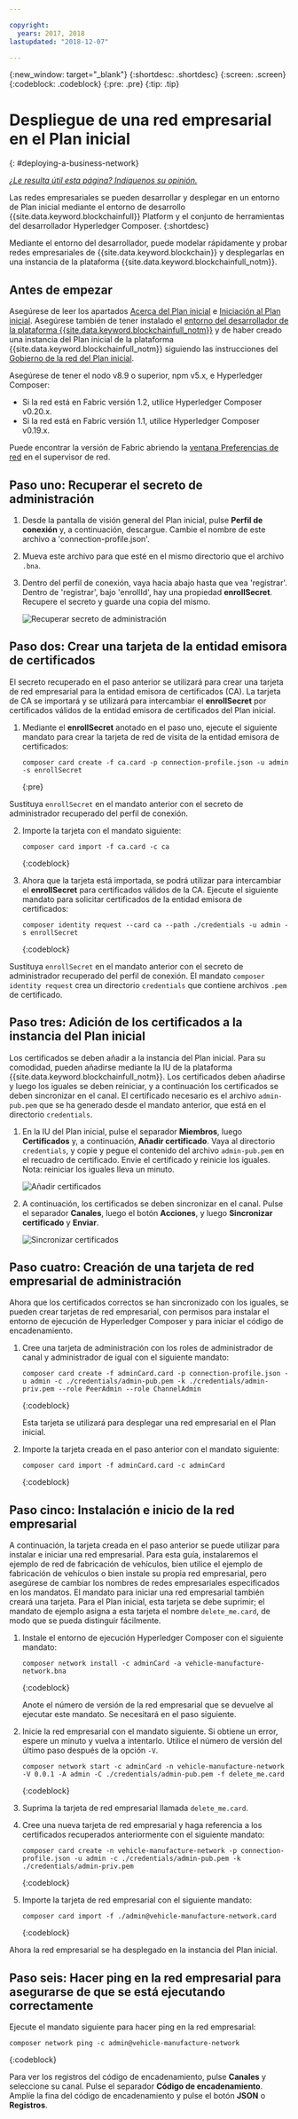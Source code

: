 ```yaml
---

copyright:
  years: 2017, 2018
lastupdated: "2018-12-07"

---
```


{:new_window: target="_blank"}
{:shortdesc: .shortdesc}
{:screen: .screen}
{:codeblock: .codeblock}
{:pre: .pre}
{:tip: .tip}

# Despliegue de una red empresarial en el Plan inicial
{: #deploying-a-business-network}


*[¿Le resulta útil esta página? Indíquenos su opinión.](https://www.surveygizmo.com/s3/4501493/IBM-Blockchain-Documentation)*


Las redes empresariales se pueden desarrollar y desplegar en un entorno de Plan inicial mediante el entorno de desarrollo {{site.data.keyword.blockchainfull}} Platform y el conjunto de herramientas del desarrollador Hyperledger Composer.
{:shortdesc}

Mediante el entorno del desarrollador, puede modelar rápidamente y probar redes empresariales de {{site.data.keyword.blockchain}} y desplegarlas en una instancia de la plataforma {{site.data.keyword.blockchainfull_notm}}.

## Antes de empezar

Asegúrese de leer los apartados [Acerca del Plan inicial](./starter_plan.html) e [Iniciación al Plan inicial](./get_start_starter_plan.html). Asegúrese también de tener instalado el [entorno del desarrollador de la plataforma {{site.data.keyword.blockchainfull_notm}}](./develop_install.html) y de haber creado una instancia del Plan inicial de la plataforma {{site.data.keyword.blockchainfull_notm}} siguiendo las instrucciones del [Gobierno de la red del Plan inicial](./get_start_starter_plan.html).

Asegúrese de tener el nodo v8.9 o superior, npm v5.x, e Hyperledger Composer:

- Si la red está en Fabric versión 1.2, utilice Hyperledger Composer v0.20.x.
- Si la red está en Fabric versión 1.1, utilice Hyperledger Composer v0.19.x.  

Puede encontrar la versión de Fabric abriendo la [ventana Preferencias de red](../v10_dashboard.html#network-preferences) en el supervisor de red.


## Paso uno: Recuperar el secreto de administración

1. Desde la pantalla de visión general del Plan inicial, pulse **Perfil de conexión** y, a continuación, descargue. Cambie el nombre de este archivo a 'connection-profile.json'.

2. Mueva este archivo para que esté en el mismo directorio que el archivo `.bna`.

3. Dentro del perfil de conexión, vaya hacia abajo hasta que vea 'registrar'. Dentro de 'registrar', bajo 'enrollId', hay una propiedad **enrollSecret**. Recupere el secreto y guarde una copia del mismo.

    ![Recuperar secreto de administración](images/get_enroll_secret.gif "Recuperar secreto de administración")


## Paso dos: Crear una tarjeta de la entidad emisora de certificados

El secreto recuperado en el paso anterior se utilizará para crear una tarjeta de red empresarial para la entidad emisora de certificados (CA). La tarjeta de CA se importará y se utilizará para intercambiar el **enrollSecret** por certificados válidos de la entidad emisora de certificados del Plan inicial.

1. Mediante el **enrollSecret** anotado en el paso uno, ejecute el siguiente mandato para crear la tarjeta de red de visita de la entidad emisora de certificados:

   ```
   composer card create -f ca.card -p connection-profile.json -u admin -s enrollSecret
   ```
   {:pre}

Sustituya `enrollSecret` en el mandato anterior con el secreto de administrador recuperado del perfil de conexión.

2. Importe la tarjeta con el mandato siguiente:

   ```
   composer card import -f ca.card -c ca
   ```
   {:codeblock}

3. Ahora que la tarjeta está importada, se podrá utilizar para intercambiar el **enrollSecret** para certificados válidos de la CA. Ejecute el siguiente mandato para solicitar certificados de la entidad emisora de certificados:

   ```
   composer identity request --card ca --path ./credentials -u admin -s enrollSecret
   ```
   {:codeblock}

Sustituya `enrollSecret` en el mandato anterior con el secreto de administrador recuperado del perfil de conexión. El mandato `composer identity request` crea un directorio `credentials` que contiene archivos `.pem` de certificado.

## Paso tres: Adición de los certificados a la instancia del Plan inicial

Los certificados se deben añadir a la instancia del Plan inicial. Para su comodidad, pueden añadirse mediante la IU de la plataforma {{site.data.keyword.blockchainfull_notm}}. Los certificados deben añadirse y luego los iguales se deben reiniciar, y a continuación los certificados se deben sincronizar en el canal. El certificado necesario es el archivo `admin-pub.pem` que se ha generado desde el mandato anterior, que está en el directorio `credentials`.

1. En la IU del Plan inicial, pulse el separador **Miembros**, luego **Certificados** y, a continuación, **Añadir certificado**. Vaya al directorio `credentials`, y copie y pegue el contenido del archivo `admin-pub.pem` en el recuadro de certificado. Envíe el certificado y reinicie los iguales. Nota: reiniciar los iguales lleva un minuto.

    ![Añadir certificados](images/add_cert.gif "Añadir certificados")

2. A continuación, los certificados se deben sincronizar en el canal. Pulse el separador **Canales**, luego el botón **Acciones**, y luego **Sincronizar certificado** y **Enviar**.

    ![Sincronizar certificados](images/sync_cert.gif "Sincronizar certificados")

## Paso cuatro: Creación de una tarjeta de red empresarial de administración

Ahora que los certificados correctos se han sincronizado con los iguales, se pueden crear tarjetas de red empresarial, con permisos para instalar el entorno de ejecución de Hyperledger Composer y para iniciar el código de encadenamiento.

1. Cree una tarjeta de administración con los roles de administrador de canal y administrador de igual con el siguiente mandato:

   ```
   composer card create -f adminCard.card -p connection-profile.json -u admin -c ./credentials/admin-pub.pem -k ./credentials/admin-priv.pem --role PeerAdmin --role ChannelAdmin
   ```
   {:codeblock}

   Esta tarjeta se utilizará para desplegar una red empresarial en el Plan inicial.

2. Importe la tarjeta creada en el paso anterior con el mandato siguiente:

   ```
   composer card import -f adminCard.card -c adminCard
   ```
   {:codeblock}

## Paso cinco: Instalación e inicio de la red empresarial

A continuación, la tarjeta creada en el paso anterior se puede utilizar para instalar e iniciar una red empresarial. Para esta guía, instalaremos el ejemplo de red de fabricación de vehículos, bien utilice el ejemplo de fabricación de vehículos o bien instale su propia red empresarial, pero asegúrese de cambiar los nombres de redes empresariales especificados en los mandatos. El mandato para iniciar una red empresarial también creará una tarjeta. Para el Plan inicial, esta tarjeta se debe suprimir; el mandato de ejemplo asigna a esta tarjeta el nombre `delete_me.card`, de modo que se pueda distinguir fácilmente.

1. Instale el entorno de ejecución Hyperledger Composer con el siguiente mandato:

   ```
   composer network install -c adminCard -a vehicle-manufacture-network.bna
   ```
   {:codeblock}

   Anote el número de versión de la red empresarial que se devuelve al ejecutar este mandato. Se necesitará en el paso siguiente.

2. Inicie la red empresarial con el mandato siguiente. Si obtiene un error, espere un minuto y vuelva a intentarlo. Utilice el número de versión del último paso después de la opción `-V`.

    ```
    composer network start -c adminCard -n vehicle-manufacture-network -V 0.0.1 -A admin -C ./credentials/admin-pub.pem -f delete_me.card
    ```
    {:codeblock}

3. Suprima la tarjeta de red empresarial llamada `delete_me.card`.

4. Cree una nueva tarjeta de red empresarial y haga referencia a los certificados recuperados anteriormente con el siguiente mandato:

   ```
   composer card create -n vehicle-manufacture-network -p connection-profile.json -u admin -c ./credentials/admin-pub.pem -k ./credentials/admin-priv.pem
   ```
   {:codeblock}

5. Importe la tarjeta de red empresarial con el siguiente mandato:

    ```
    composer card import -f ./admin@vehicle-manufacture-network.card
    ```
    {:codeblock}

Ahora la red empresarial se ha desplegado en la instancia del Plan inicial.

## Paso seis: Hacer ping en la red empresarial para asegurarse de que se está ejecutando correctamente

Ejecute el mandato siguiente para hacer ping en la red empresarial:

   ```
   composer network ping -c admin@vehicle-manufacture-network
   ```
   {:codeblock}

Para ver los registros del código de encadenamiento, pulse **Canales** y seleccione su canal. <!-- Click the dropdown arrow to view the logs, or the Actions symbol to view in more detail. --> Pulse el separador **Código de encadenamiento**. Amplíe la fina del código de encadenamiento y pulse el botón **JSON** o **Registros**.

<!-- [fN-Yuj](https://i.makeagif.com/media/4-13-2018/fN-Yuj.gif) -->
